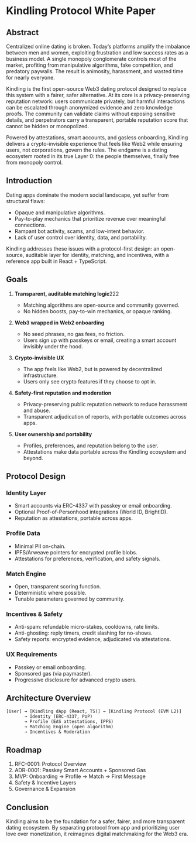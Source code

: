 # Kindling Protocol White Paper

## Abstract

Centralized online dating is broken. Today’s platforms amplify the imbalance between men and women, exploiting frustration and low success rates as a business model. A single monopoly conglomerate controls most of the market, profiting from manipulative algorithms, fake competition, and predatory paywalls. The result is animosity, harassment, and wasted time for nearly everyone.

Kindling is the first open-source Web3 dating protocol designed to replace this system with a fairer, safer alternative. At its core is a privacy-preserving reputation network: users communicate privately, but harmful interactions can be escalated through anonymized evidence and zero knowledge proofs. The community can validate claims without exposing sensitive details, and perpetrators carry a transparent, portable reputation score that cannot be hidden or monopolized.

Powered by attestations, smart accounts, and gasless onboarding, Kindling delivers a crypto-invisible experience that feels like Web2 while ensuring users, not corporations, govern the rules. The endgame is a dating ecosystem rooted in its true Layer 0: the people themselves, finally free from monopoly control.

## Introduction

Dating apps dominate the modern social landscape, yet suffer from structural flaws:

- Opaque and manipulative algorithms.
- Pay-to-play mechanics that prioritize revenue over meaningful connections.
- Rampant bot activity, scams, and low-intent behavior.
- Lack of user control over identity, data, and portability.

Kindling addresses these issues with a protocol-first design: an open-source, auditable layer for identity, matching, and incentives, with a reference app built in React + TypeScript.

## Goals

1. **Transparent, auditable matching logic**222

   - Matching algorithms are open-source and community governed.
   - No hidden boosts, pay-to-win mechanics, or opaque ranking.

2. **Web3 wrapped in Web2 onboarding**

   - No seed phrases, no gas fees, no friction.
   - Users sign up with passkeys or email, creating a smart account invisibly under the hood.

3. **Crypto-invisible UX**

   - The app feels like Web2, but is powered by decentralized infrastructure.
   - Users only see crypto features if they choose to opt in.

4. **Safety-first reputation and moderation**

   - Privacy-preserving public reputation network to reduce harassment and abuse.
   - Transparent adjudication of reports, with portable outcomes across apps.

5. **User ownership and portability**
   - Profiles, preferences, and reputation belong to the user.
   - Attestations make data portable across the Kindling ecosystem and beyond.

## Protocol Design

### Identity Layer

- Smart accounts via ERC-4337 with passkey or email onboarding.
- Optional Proof-of-Personhood integrations (World ID, BrightID).
- Reputation as attestations, portable across apps.

### Profile Data

- Minimal PII on-chain.
- IPFS/Arweave pointers for encrypted profile blobs.
- Attestations for preferences, verification, and safety signals.

### Match Engine

- Open, transparent scoring function.
- Deterministic where possible.
- Tunable parameters governed by community.

### Incentives & Safety

- Anti-spam: refundable micro-stakes, cooldowns, rate limits.
- Anti-ghosting: reply timers, credit slashing for no-shows.
- Safety reports: encrypted evidence, adjudicated via attestations.

### UX Requirements

- Passkey or email onboarding.
- Sponsored gas (via paymaster).
- Progressive disclosure for advanced crypto users.

## Architecture Overview

```
[User] → [Kindling dApp (React, TS)] → [Kindling Protocol (EVM L2)]
       → Identity (ERC-4337, PoP)
       → Profile (EAS attestations, IPFS)
       → Matching Engine (open algorithm)
       → Incentives & Moderation
```

## Roadmap

1. RFC-0001: Protocol Overview
2. ADR-0001: Passkey Smart Accounts + Sponsored Gas
3. MVP: Onboarding → Profile → Match → First Message
4. Safety & Incentive Layers
5. Governance & Expansion

## Conclusion

Kindling aims to be the foundation for a safer, fairer, and more transparent dating ecosystem. By separating protocol from app and prioritizing user love over monetization, it reimagines digital matchmaking for the Web3 era.
